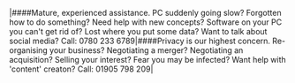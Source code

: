 |####Mature, experienced assistance. 
PC suddenly going slow?
Forgotten how to do something?
Need help with new concepts?
Software on your PC you can't get rid of?
Lost where you put some data?
Want to talk about social media?
Call: 0780 233 6789|####Privacy is our highest concern.
Re-organising your business?
Negotiating a merger?
Negotiating an acquisition?
Selling your interest?
Fear you may be infected?
Want help with 'content' creaton?
Call: 01905 798 209|